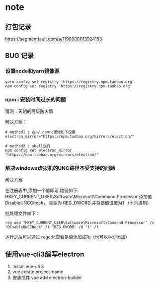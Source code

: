 # note

## 打包记录

https://segmentfault.com/a/1190000013924153

## BUG 记录

### 设置node和yarn镜像源

```
yarn config set registry 'https://registry.npm.taobao.org'
npm config set registry 'https://registry.npm.taobao.org'
```

### npm i 安装时间过长的问题

猜测：天朝的高级防火墙

解决方案：

```shell
# method1 : 在~/.npmrc里做如下设置
electron_mirror="https://npm.taobao.org/mirrors/electron/"

# method2 : shell运行
npm config set electron_mirror "https://npm.taobao.org/mirrors/electron/"
```

### 解决windows虚拟机的UNC路径不受支持的问题

解决方案

在注册表中,添加一个值即可.路径如下: 
HKEY_CURRENT_USER\Software\Microsoft\Command Processor 
添加值 DisableUNCCheck， 类型为 REG_DWORD 并将该值设置为1 （十六进制）

批处理文件如下：

```
reg add "HKEY_CURRENT_USER\Software\Microsoft\Command Processor" /v "DisableUNCCheck" /t "REG_DWORD" /d "1" /f  
```

运行之后可以通过 regedit查看是否添加成功（也可以手动添加）

## 使用vue-cli3编写electron

1. install vue-cli 3
2. vue create project-name
3. 安装插件 vue add electron-builder
